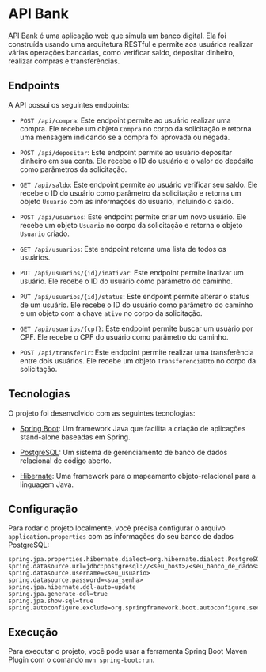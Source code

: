 # API Bank

API Bank é uma aplicação web que simula um banco digital. Ela foi construída usando uma arquitetura RESTful e permite aos usuários realizar várias operações bancárias, como verificar saldo, depositar dinheiro, realizar compras e transferências.

## Endpoints

A API possui os seguintes endpoints:

- `POST /api/compra`: Este endpoint permite ao usuário realizar uma compra. Ele recebe um objeto `Compra` no corpo da solicitação e retorna uma mensagem indicando se a compra foi aprovada ou negada.

- `POST /api/depositar`: Este endpoint permite ao usuário depositar dinheiro em sua conta. Ele recebe o ID do usuário e o valor do depósito como parâmetros da solicitação.

- `GET /api/saldo`: Este endpoint permite ao usuário verificar seu saldo. Ele recebe o ID do usuário como parâmetro da solicitação e retorna um objeto `Usuario` com as informações do usuário, incluindo o saldo.

- `POST /api/usuarios`: Este endpoint permite criar um novo usuário. Ele recebe um objeto `Usuario` no corpo da solicitação e retorna o objeto `Usuario` criado.

- `GET /api/usuarios`: Este endpoint retorna uma lista de todos os usuários.

- `PUT /api/usuarios/{id}/inativar`: Este endpoint permite inativar um usuário. Ele recebe o ID do usuário como parâmetro do caminho.

- `PUT /api/usuarios/{id}/status`: Este endpoint permite alterar o status de um usuário. Ele recebe o ID do usuário como parâmetro do caminho e um objeto com a chave `ativo` no corpo da solicitação.

- `GET /api/usuarios/{cpf}`: Este endpoint permite buscar um usuário por CPF. Ele recebe o CPF do usuário como parâmetro do caminho.

- `POST /api/transferir`: Este endpoint permite realizar uma transferência entre dois usuários. Ele recebe um objeto `TransferenciaDto` no corpo da solicitação.

## Tecnologias

O projeto foi desenvolvido com as seguintes tecnologias:

- [Spring Boot](https://spring.io/projects/spring-boot): Um framework Java que facilita a criação de aplicações stand-alone baseadas em Spring.

- [PostgreSQL](https://www.postgresql.org/): Um sistema de gerenciamento de banco de dados relacional de código aberto.

- [Hibernate](https://hibernate.org/): Uma framework para o mapeamento objeto-relacional para a linguagem Java.

## Configuração

Para rodar o projeto localmente, você precisa configurar o arquivo `application.properties` com as informações do seu banco de dados PostgreSQL:

```properties
spring.jpa.properties.hibernate.dialect=org.hibernate.dialect.PostgreSQLDialect
spring.datasource.url=jdbc:postgresql://<seu_host>/<seu_banco_de_dados>
spring.datasource.username=<seu_usuario>
spring.datasource.password=<sua_senha>
spring.jpa.hibernate.ddl-auto=update
spring.jpa.generate-ddl=true
spring.jpa.show-sql=true
spring.autoconfigure.exclude=org.springframework.boot.autoconfigure.security.servlet.SecurityAutoConfiguration
```

## Execução

Para executar o projeto, você pode usar a ferramenta Spring Boot Maven Plugin com o comando `mvn spring-boot:run`.


